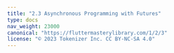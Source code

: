 ```yaml
---
title: "2.3 Asynchronous Programming with Futures"
type: docs
nav_weight: 23000
canonical: "https://fluttermasterylibrary.com/1/2/3"
license: "© 2023 Tokenizer Inc. CC BY-NC-SA 4.0"
---
```

